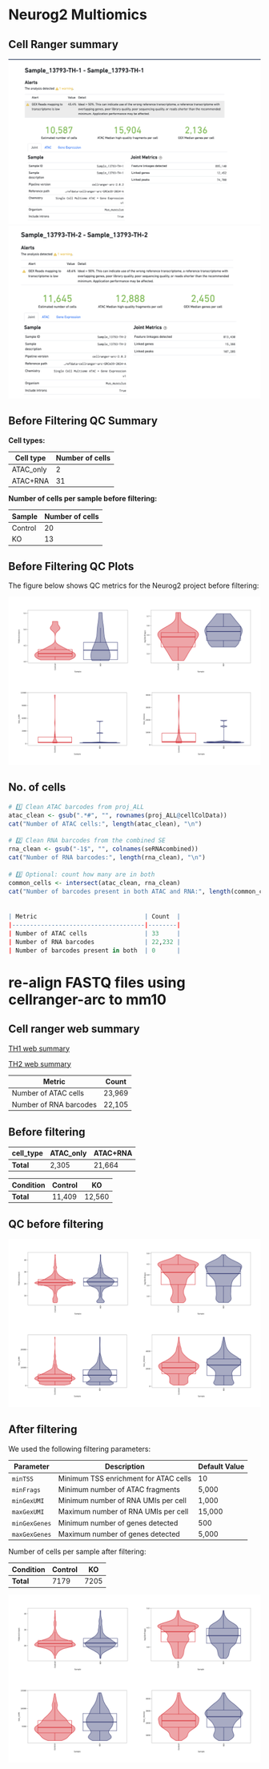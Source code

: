 # Neurog2 Multiomics 


## Cell Ranger summary 

![Cell Ranger TH1](th1.png)
![Cell Ranger TH2](th2.png)


## Before Filtering QC Summary

**Cell types:**

| Cell type  | Number of cells |
|------------|----------------|
| ATAC_only  | 2              |
| ATAC+RNA   | 31             |

**Number of cells per sample before filtering:**

| Sample   | Number of cells |
|----------|----------------|
| Control  | 20             |
| KO       | 13             |

## Before Filtering QC Plots

The figure below shows QC metrics for the Neurog2 project before filtering:

![Neurog2 Before Filtering QC](Neurog2_beforeFilterQC.png)

## No. of cells 

```r
# 1️⃣ Clean ATAC barcodes from proj_ALL
atac_clean <- gsub(".*#", "", rownames(proj_ALL@cellColData))
cat("Number of ATAC cells:", length(atac_clean), "\n")

# 2️⃣ Clean RNA barcodes from the combined SE
rna_clean <- gsub("-1$", "", colnames(seRNAcombined))
cat("Number of RNA barcodes:", length(rna_clean), "\n")

# 3️⃣ Optional: count how many are in both
common_cells <- intersect(atac_clean, rna_clean)
cat("Number of barcodes present in both ATAC and RNA:", length(common_cells), "\n")


| Metric                              | Count  |
|-------------------------------------|--------|
| Number of ATAC cells                | 33     |
| Number of RNA barcodes              | 22,232 |
| Number of barcodes present in both  | 0      |

``` 


# re-align FASTQ files using cellranger-arc to mm10 

## Cell ranger web summary 

[TH1 web summary](align_mm10/TH1_mm10.html)


[TH2 web summary](align_mm10/TH2_mm10.html)


| Metric                              | Count  |
|-------------------------------------|--------|
| Number of ATAC cells                | 23,969 |
| Number of RNA barcodes              | 22,105 |

## Before filtering 


| cell_type | ATAC_only | ATAC+RNA |
|-----------|-----------|----------|
| **Total** | 2,305     | 21,664   |



| Condition | Control | KO    |
|-----------|---------|-------|
| **Total** | 11,409  |12,560 |


## QC before filtering 

![Pre filtering QC](align_mm10/mNeurog2_beforeFilterQC.png)

## After filtering 

We used the following filtering parameters:

| Parameter       | Description                           | Default Value |
|-----------------|---------------------------------------|---------------|
| `minTSS`        | Minimum TSS enrichment for ATAC cells | 10            |
| `minFrags`      | Minimum number of ATAC fragments      | 5,000         |
| `minGexUMI`     | Minimum number of RNA UMIs per cell   | 1,000         |
| `maxGexUMI`     | Maximum number of RNA UMIs per cell   | 15,000        |
| `minGexGenes`   | Minimum number of genes detected      | 500           |
| `maxGexGenes`   | Maximum number of genes detected      | 5,000         |


Number of cells per sample after filtering:

| Condition | Control | KO    |
|-----------|---------|-------|
|**Total**  |  7179   | 7205  |



![After filtering QC](align_mm10/mNeurog2_postFilterQC.png)


